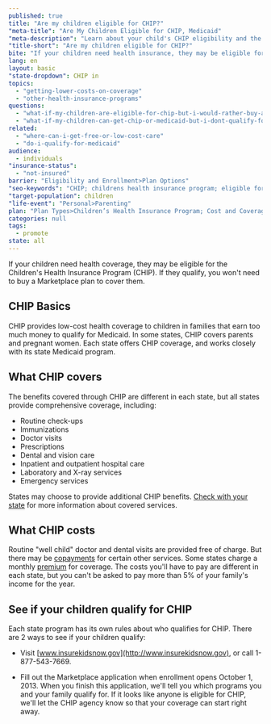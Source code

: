 ```yaml
---
published: true
title: "Are my children eligible for CHIP?"
"meta-title": "Are My Children Eligible for CHIP, Medicaid"
"meta-description": "Learn about your child's CHIP eligibility and the benefits under the Children's Health Insurance Program. Enroll at the Health Insurance Marketplace"
"title-short": "Are my children eligible for CHIP?"
bite: "If your children need health insurance, they may be eligible for CHIP. If they qualify, you won’t need to buy a Marketplace plan to cover them"
lang: en
layout: basic
"state-dropdown": CHIP in
topics: 
  - "getting-lower-costs-on-coverage"
  - "other-health-insurance-programs"
questions: 
  - "what-if-my-children-are-eligible-for-chip-but-i-would-rather-buy-a-marketplace-plan"
  - "what-if-my-children-can-get-chip-or-medicaid-but-i-dont-qualify-for-medicaid-myself"
related: 
  - "where-can-i-get-free-or-low-cost-care"
  - "do-i-qualify-for-medicaid"
audience: 
  - individuals
"insurance-status": 
  - "not-insured"
barrier: "Eligibility and Enrollment>Plan Options"
"seo-keywords": "CHIP; childrens health insurance program; eligible for CHIP; CHIP eligibility"
"target-population": children
"life-event": "Personal>Parenting"
plan: "Plan Types>Children’s Health Insurance Program; Cost and Coverage>Dependent Coverage"
categories: null
tags: 
  - promote
state: all
---
```


If your children need health coverage, they may be eligible for the Children's Health Insurance Program (CHIP). If they qualify, you won't need to buy a Marketplace plan to cover them.

## CHIP Basics

CHIP provides low-cost health coverage to children in families that earn too much money to qualify for Medicaid. In some states, CHIP covers parents and pregnant women. Each state offers CHIP coverage, and works closely with its state Medicaid program. 

## What CHIP covers
The benefits covered through CHIP are different in each state, but all states provide comprehensive coverage, including:

* Routine check-ups
* Immunizations
* Doctor visits
* Prescriptions
* Dental and vision care
* Inpatient and outpatient hospital care
* Laboratory and X-ray services
* Emergency services 

States may choose to provide additional CHIP benefits. [Check with your state](http://www.insurekidsnow.gov/state/index.html) for more information about covered services.

## What CHIP costs
Routine "well child" doctor and dental visits are provided free of charge. But there may be [copayments](/glossary/co-payment "glossary") for certain other services. Some states charge a monthly [premium](/glossary/premium "glossary") for coverage. The costs you'll have to pay are different in each state, but you can't be asked to pay more than 5% of your family's income for the year.

## See if your children qualify for CHIP

Each state program has its own rules about who qualifies for CHIP. There are 2 ways to see if your children qualify: 

* Visit [www.insurekidsnow.gov](http://www.insurekidsnow.gov), or call 1-877-543-7669. 


* Fill out the Marketplace application when enrollment opens October 1, 2013. When you finish this application, we'll tell you which programs you and your family qualify for. If it looks like anyone is eligible for CHIP, we'll let the CHIP agency know so that your coverage can start right away.
